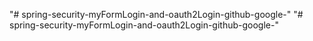 "# spring-security-myFormLogin-and-oauth2Login-github-google-" 
"# spring-security-myFormLogin-and-oauth2Login-github-google-" 
